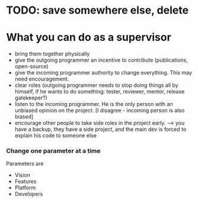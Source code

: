
# TODO: save somewhere else, delete
# What you can do as a supervisor

* bring them together physically
* give the outgoing programmer an incentive to contribute (publications, open-source)
* give the incoming programmer authority to change everything. This may need encouragement.
* clear roles (outgoing programmer needs to stop doing things all by himself, if he wants to do something: tester, reviewer, mentor, release gatekeeper?)
* listen to the incoming programmer. He is the only person with an unbiased opinion on the project. [I disagree - incoming person is also biased]
* encourage other people to take side roles in the project early. --> you have a backup, they have a side project, and the main dev is forced to explain his code to someone else

### Change one parameter at a time
Parameters are
* Vision
* Features
* Platform
* Developers
